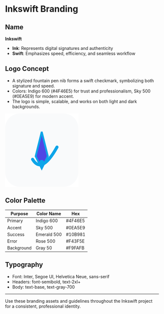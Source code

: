 # Inkswift Branding

## Name
**Inkswift**
- **Ink**: Represents digital signatures and authenticity
- **Swift**: Emphasizes speed, efficiency, and seamless workflow

## Logo Concept
- A stylized fountain pen nib forms a swift checkmark, symbolizing both signature and speed.
- Colors: Indigo 600 (#4F46E5) for trust and professionalism, Sky 500 (#0EA5E9) for modern accent.
- The logo is simple, scalable, and works on both light and dark backgrounds.

![Inkswift Logo](./inkswift-logo.svg)

## Color Palette
| Purpose   | Color Name | Hex      |
|-----------|------------|----------|
| Primary   | Indigo 600 | #4F46E5  |
| Accent    | Sky 500    | #0EA5E9  |
| Success   | Emerald 500| #10B981  |
| Error     | Rose 500   | #F43F5E  |
| Background| Gray 50    | #F9FAFB  |

## Typography
- Font: Inter, Segoe UI, Helvetica Neue, sans-serif
- Headers: font-semibold, text-2xl+
- Body: text-base, text-gray-700

---
Use these branding assets and guidelines throughout the Inkswift project for a consistent, professional identity. 